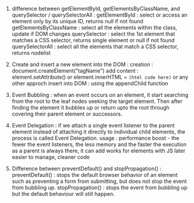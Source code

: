 1. difference between getElementById, getElementsByClassName, and querySelector / querySelectorAll : 
    getElementById : select or access an element only by its unique ID, returns null if not found 
    getElementsByClassName :  select all the elements within the class, update if DOM changes
    querySelector : select the 1st element that matches a CSS selector, returns single element or null if not found
    querySelectorAll : select all the elements that match a CSS selector, returns nodelist

2. Create and insert a new element into the DOM :
   creation : document.createElement("tagName")
   add content : element.setAttribute() or element.innerHTML = ` (html code here) ` or any other approch
   insert into DOM :  using the appendChild function
   
3. Event Bubbling : when an event occurs on an element, it start searching from the root to the leaf nodes seeking the target element. Then after finding the
                   element it bubbles up or return upto the root through covering their parent element or successors.

4. Event Delegation : if we attach a single event listener to the parent element instead of attaching it directly to individual child elements, the
                      process is called Event Delegation.
                      usage : performance boost - the fewer the event listeners, the less memory and the faster the execution
                      as a parent is always there, it can add works for elements with JS later
                      easier to manage, cleaner code

5. Difference between preventDefault() and stopPropagation() :
     preventDefault() : stops the default browser behavior of an element such as preventing a form from submitting, but does not stop the event from bubbling up.
     stopPropagation() : stops the event from bubbling up but the default behaviour will still happen.
